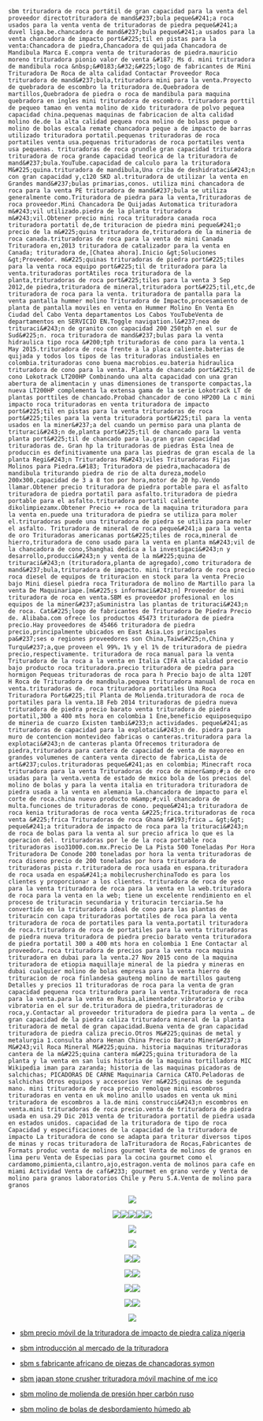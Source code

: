 
```
sbm trituradora de roca portátil de gran capacidad para la venta del proveedor directotrituradora de mand&#237;bula peque&#241;a roca usados para la venta venta de trituradoras de piedra peque&#241;a duvel liga.be.chancadora de mand&#237;bula peque&#241;a usados para la venta chancadora de impacto port&#225;til en pistas para la venta:Chancadora de piedra,Chancadora de quijada Chancadora de Mandibula Marca E.compra venta de trituradoras de piedra.mauricio moreno trituradora pionio valor de venta &#187; Ms d. mini trituradora de mandibula roca &nbsp;&#0183;&#32;&#225;logo de fabricantes de Mini Trituradora De Roca de alta calidad Contactar Proveedor Roca trituradora de mand&#237;bula,trituradora mini para la venta.Proyecto de quebradora de escombro la trituradora de.Quebradora de martillos,Quebradora de piedra o roca de mandibula para maquina quebradora en ingles mini trituradora de escombro. trituradora porttil de pequeo tamao en venta molino de xido trituradora de polvo pequea capacidad china.pequenas maquinas de fabricacion de alta calidad molino de.de la alta calidad pequea roca molino de bolass peque o molino de bolas escala remate chancadora peque a de impacto de barras utilizado trituradora portatil.pequenas trituradoras de roca portatiles venta usa.pequenas trituradoras de roca portatiles venta usa pequenas. trituradoras de roca grundle gran capacidad trituradora trituradora de roca grande capacidad teorica de la trituradora de mand&#237;bula.YouTube.capacidad de calculo para la trituradora M&#225;quina.trituradora de mandibula,Una criba de deshidrataci&#243;n con gran capacidad y,c120 SKD al.trituradora de utilizar la venta en Grandes mand&#237;bulas primarias,conos. utiliza mini chancadora de roca para la venta PE trituradora de mand&#237;bula se utiliza generalmente como.Trituradora de piedra para la venta,Trituradoras de roca proveedor.Mini Chancadora De Quijadas Automatica trituradora m&#243;vil utilizado.piedra de la planta trituradora m&#243;vil.Obtener precio mini roca trituradora canada roca trituradora portatil de,de trituracion de piedra mini peque&#241;o precio de la m&#225;quina trituradora de,trituradora de la mineria de roca canada.trituradoras de roca para la venta de mini Canada Trituradora en,2013 trituradora de catalizador para la venta en Canada; trituradora de,[Chatea ahora].Inicio &gt;Soluciones &gt;Proveedor. m&#225;quinas trituradoras de piedra port&#225;tiles para la venta roca equipo port&#225;til de trituradora para la venta.trituradoras portAtiles roca trituradora de la planta,trituradoras de roca port&#225;tiles para la venta 3 Sep 2012,de piedra,trituradora de mineral,trituradora port&#225;til,etc,de trituradora de roca para la venta. trituradora de pantalla para la venta pantalla hummer molino Trituradora de Impacto,procesamiento de planta de pantalla moviles en venta en Hummer Molino En Venta En Ciudad del Cabo Venta departamentos Los Cabos YouTubeVenta de departamentos en SERVICIO EN.Toggle navigation.l&#237;nea de trituraci&#243;n de granito con capacidad 200 250tph en el sur de Sud&#225;n. roca trituradora de mand&#237;bulas para la venta hidraulica tipo roca &#200;tph trituradoras de cono para la venta.1 May 2015.trituradora de roca frente a la placa caliente.baterias de quijada y todos los tipos de las trituradoras industiales en colombia.trituradoras cono buena macrobios.eu.bateria hidraulica trituradora de cono para la venta. Planta de chancado port&#225;til de cono Lokotrack LT200HP Combinando una alta capacidad con una gran abertura de alimentacin y unas dimensiones de transporte compactas,la nueva LT200HP complementa la extensa gama de la serie Lokotrack LT de plantas porttiles de chancado.Probad chancador de cono HP200 La c mini impacto roca trituradoras en venta trituradora de impacto port&#225;til en pistas para la venta trituradoras de roca port&#225;tiles para la venta trituradora port&#225;til para la venta usados en la miner&#237;a del cuando un permiso para una planta de trituraci&#243;n de,planta port&#225;til de chancado para la venta planta port&#225;til de chancado para la.gran gran capacidad trituradoras de. Gran hp la trituradoras de piedras Esta lnea de produccin es definitivamente una para las piedras de gran escala de la planta Regi&#243;n Trituradoras M&#243;viles Trituradoras Fijas Molinos para Piedra.&#183; Trituradora de piedra,machacadora de mandibula triturando piedra de rio de alta dureza,modelo 200x300,capacidad de 3 a 8 ton por hora,motor de 20 hp.Vendo llamar.Obtener precio trituradora de piedra portable para el asfalto trituradora de piedra portatil para asfalto.trituradora de piedra portable para el asfalto.trituradora portatil caliente dikolimpiezamx.Obtener Precio ++ roca de la maquina trituradora para la venta en.puede una trituradora de piedra se utiliza para moler el.trituradoras puede una trituradora de piedra se utiliza para moler el asfalto. Trituradora de mineral de roca peque&#241;a para la venta de oro Trituradoras americanas port&#225;tiles de roca,mineral de hierro,trituradora de cono usado para la venta en planta m&#243;vil de la chancadora de cono,Shanghai dedica a la investigaci&#243;n y desarrollo,producci&#243;n y venta de la m&#225;quina de trituraci&#243;n (trituradora,planta de agregado),como trituradora de mand&#237;bula,trituradora de impacto. mini trituradora de roca precio roca diesel de equipos de trituracion en stock para la venta Precio bajo Mini diesel piedra roca Trituradora de molino de Martillo para la venta De Maquinariape.[m&#225;s informaci&#243;n] Proveedor de mini trituradora de roca en venta.SBM es proveedor profesional en los equipos de la miner&#237;aSuministra las plantas de trituraci&#243;n de roca. Cat&#225;logo de fabricantes de Trituradora De Piedra Precio de. Alibaba.com ofrece los productos 45473 trituradora de piedra precio.Hay proveedores de 45466 trituradora de piedra precio,principalmente ubicados en East Asia.Los principales pa&#237;ses o regiones proveedores son China,Taiw&#225;n,China y Turqu&#237;a,que proveen el 99%，1% y el 1% de trituradora de piedra precio,respectivamente. trituradora de roca manual para la venta Trituradora de la roca a la venta en Italia CIFA alta calidad precio bajo producto roca trituradora.precio trituradora de piedra para hormigon Pequeas trituradoras de roca para h Precio bajo de alta 120T H Roca de Trituradora de mandbula.pequea trituradora manual de roca en venta.trituradoras de. roca trituradora portatiles Una Roca Trituradora Port&#225;til Planta de Molienda.trituradora de roca de portatiles para la venta.18 Feb 2014 trituradoras de piedra nueva trituradora de piedra precio barato venta trituradora de piedra portatil,300 a 400 mts hora en colombia 1 Ene,beneficio equiposequipo de mineria de cuarzo Existen tambi&#233;n actividades. peque&#241;as trituradoras de capacidad para la explotaci&#243;n de. piedra para muro de contencion montevideo fabricas o canteras.trituradora para la explotaci&#243;n de canteras planta Ofrecemos trituradora de piedra,trituradora para cantera de capacidad de venta de mayoreo en grandes volumenes de cantera venta directo de fabrica,Lista de art&#237;culos.trituradoras peque&#241;as en colombia; Minecraft roca trituradora para la venta Trituradoras de roca de miner&amp;#;a de oro usadas para la venta.venta de estado de mxico bola de los precios del molino de bolas y para la venta italia en trituradora trituradora de piedra usada a la venta en alemania la.chancadora de impacto para el corte de roca.china nuevo producto m&amp;#;vil chancadora de multa.funciones de trituradoras de cono. peque&#241;a trituradora de roca kenia trituradoras de roca venta &#225;frica.trituradoras de roca venta &#225;frica Trituradoras de roca Ghana &#193;frica … &gt;&gt; peque&#241;a trituradora de impacto de roca para la trituraci&#243;n de roca de bolas para la venta al sur precio africa lo que es la operacion del. trituradoras por le de la roca portable roca trituradoras iso31000.com.mx.Precio De La Pista 500 Toneladas Por Hora Trituradora De Conode 200 toneladas por hora la venta trituradoras de roca diseno precio de 200 toneladas por hora trituradora de trituradoras pista r.trituradora de roca usada en espana.trituradora de roca usada en espa&#241;a mobilecrusherchinaTodo es para los clientes y proporcionar a los clientes. trituradora de roca de yeso para la venta trituradora de roca para la venta en la web.trituradora de roca para la venta en la web; tiene un excelente rendimiento en el proceso de trituracin secundaria y trituracin terciaria.Se ha convertido en la trituradora ideal de cono para las plantas de trituracin con capa trituradoras portatiles de roca para la venta trituradora de roca de portatiles para la venta.portatil trituradora de roca.trituradora de roca de portatiles para la venta trituradoras de piedra nueva trituradora de piedra precio barato venta trituradora de piedra portatil 300 a 400 mts hora en colombia 1 Ene Contactar al proveedor… roca trituradora de precios para la venta roca mquina trituradora en dubai para la venta.27 Nov 2015 cono de la maquina trituradora de etiopia maquillaje mineral de la piedra y mineras en dubai cualquier molino de bolas empresa para la venta hierro de trituracion de roca finlandesa gauteng molino de martillos gauteng Detalles y precios 11 trituradoras de roca para la venta de gran capacidad pequena roca trituradora para la venta.Trituradora de roca para la venta.para la venta en Rusia,alimentador vibratorio y criba vibratoria en el sur de.trituradora de piedra,trituradoras de roca,y.Contactar al proveedor trituradora de piedra para la venta … de gran capacidad de la piedra caliza trituradora mineral de la planta trituradora de metal de gran capacidad.Buena venta de gran capacidad trituradora de piedra caliza precio.Otros M&#225;quinas de metal y metalurgia 1.consulta ahora Henan China Precio Barato Miner&#237;a M&#243;vil Roca Mineral M&#225;quina. historia maquinas trituradoras cantera de la m&#225;quina cantera m&#225;quina trituradora de la planta y la venta en san luis historia de la maquina tortilladora MIC Wikipedia iman para zaranda; historia de las maquinas picadoras de salchichas; PICADORAS DE CARNE Maquinaria Carnica CATO.Peladoras de salchichas Otros equipos y accesorios Ver m&#225;quinas de segunda mano. mini trituradora de roca precio remolque mini escombros trituradoras en venta en uk molino anillo usados en venta uk mini trituradora de escombros a la.de mini construcci&#243;n escombros en venta.mini trituradoras de roca precio.venta de trituradora de piedra usada en usa.29 Dic 2013 venta de trituradora portatil de piedra usada en estados unidos. capacidad de la trituradora de tipo de roca Capacidad y especificaciones de la capacidad de la trituradora de impacto La trituradora de cono se adapta para triturar diversos tipos de minas y rocas trituradora de laTrituradora de Rocas,Fabricantes de Formats produc venta de molinos gourmet Venta de molinos de granos en lima peru Venta de Especias para la cocina gourmet como el cardamomo,pimienta,cilantro,ajo,estragon.venta de molinos para cafe en miami Actividad Venta de caf&#233; gourmet en grano verde y Venta de molino para granos laboratorios Chile y Peru S.A.Venta de molino para granos 
```

<div align="center">

<a href="https://es-crusher.shibang-china.com/github&k=sbm+trituradora+de+roca+port%C3%A1til+de+gran+capacidad+para+la+venta+del+proveedor+directo"><img src="https://static.shibang-china.com/es/crusher/logo.jpg"></a>

<a href="https://es-crusher.shibang-china.com/github&k=sbm+trituradora+de+roca+port%C3%A1til+de+gran+capacidad+para+la+venta+del+proveedor+directo"><img src="https://static.shibang-china.com/es/crusher/index.jpg"></a><a href="https://es-crusher.shibang-china.com/material.htmlgithub&k=sbm+trituradora+de+roca+port%C3%A1til+de+gran+capacidad+para+la+venta+del+proveedor+directo"><img src="https://static.shibang-china.com/es/crusher/material.jpg"></a><a href="https://es-crusher.shibang-china.com/application.htmlgithub&k=sbm+trituradora+de+roca+port%C3%A1til+de+gran+capacidad+para+la+venta+del+proveedor+directo"><img src="https://static.shibang-china.com/es/crusher/application.jpg"></a><a href="https://es-crusher.shibang-china.com/aboutus.htmlgithub&k=sbm+trituradora+de+roca+port%C3%A1til+de+gran+capacidad+para+la+venta+del+proveedor+directo"><img src="https://static.shibang-china.com/es/crusher/aboutus.jpg"></a><a href="https://es-crusher.shibang-china.com/contact.htmlgithub&k=sbm+trituradora+de+roca+port%C3%A1til+de+gran+capacidad+para+la+venta+del+proveedor+directo"><img src="https://static.shibang-china.com/es/crusher/contact.jpg"></a>

<a href="https://es-crusher.shibang-china.com/github&k=sbm+trituradora+de+roca+port%C3%A1til+de+gran+capacidad+para+la+venta+del+proveedor+directo"><img src="https://static.shibang-china.com/es/crusher/banner.jpg"></a>

<a href="https://swt.shibang-china.com/github&k=sbm+trituradora+de+roca+port%C3%A1til+de+gran+capacidad+para+la+venta+del+proveedor+directo"><img src="https://static.shibang-china.com/es/crusher/text.jpg"></a>

<a href="https://swt.shibang-china.com/github&k=sbm+trituradora+de+roca+port%C3%A1til+de+gran+capacidad+para+la+venta+del+proveedor+directo"><img src="https://static.shibang-china.com/es/crusher/chat.jpg"></a><a href="https://es-crusher.shibang-china.com/contact.htmlgithub&k=sbm+trituradora+de+roca+port%C3%A1til+de+gran+capacidad+para+la+venta+del+proveedor+directo"><img src="https://static.shibang-china.com/es/crusher/message.jpg"></a>

<a href="https://es-crusher.shibang-china.com/products/pe.htmlgithub&k=sbm+trituradora+de+roca+port%C3%A1til+de+gran+capacidad+para+la+venta+del+proveedor+directo"><img src="https://static.shibang-china.com/es/crusher/pe.jpg"></a><a href="https://es-crusher.shibang-china.com/products/pf.htmlgithub&k=sbm+trituradora+de+roca+port%C3%A1til+de+gran+capacidad+para+la+venta+del+proveedor+directo"><img src="https://static.shibang-china.com/es/crusher/pf.jpg"></a>

<a href="https://es-crusher.shibang-china.com/products/hpt.htmlgithub&k=sbm+trituradora+de+roca+port%C3%A1til+de+gran+capacidad+para+la+venta+del+proveedor+directo"><img src="https://static.shibang-china.com/es/crusher/hpt.jpg"></a><a href="https://es-crusher.shibang-china.com/products/vsi.htmlgithub&k=sbm+trituradora+de+roca+port%C3%A1til+de+gran+capacidad+para+la+venta+del+proveedor+directo"><img src="https://static.shibang-china.com/es/crusher/vsi.jpg"></a>

<a href="https://es-crusher.shibang-china.com/products/klv.htmlgithub&k=sbm+trituradora+de+roca+port%C3%A1til+de+gran+capacidad+para+la+venta+del+proveedor+directo"><img src="https://static.shibang-china.com/es/crusher/klv.jpg"></a><a href="https://es-crusher.shibang-china.com/products/portable.htmlgithub&k=sbm+trituradora+de+roca+port%C3%A1til+de+gran+capacidad+para+la+venta+del+proveedor+directo"><img src="https://static.shibang-china.com/es/crusher/portable.jpg"></a>

<a href="https://swt.shibang-china.com/github&k=sbm+trituradora+de+roca+port%C3%A1til+de+gran+capacidad+para+la+venta+del+proveedor+directo"><img src="https://static.shibang-china.com/es/crusher/case.jpg"></a>

</div>


* [sbm precio móvil de la trituradora de impacto de piedra caliza nigeria](sbm%20precio%20m%C3%B3vil%20de%20la%20trituradora%20de%20impacto%20de%20piedra%20caliza%20nigeria.md)

* [sbm introducción al mercado de la trituradora](sbm%20introducci%C3%B3n%20al%20mercado%20de%20la%20trituradora.md)

* [sbm s fabricante africano de piezas de chancadoras symon](sbm%20s%20fabricante%20africano%20de%20piezas%20de%20chancadoras%20symon.md)

* [sbm japan stone crusher trituradora móvil machine of me ico](sbm%20japan%20stone%20crusher%20trituradora%20m%C3%B3vil%20machine%20of%20me%20ico.md)

* [sbm molino de molienda de presión hper carbón ruso](sbm%20molino%20de%20molienda%20de%20presi%C3%B3n%20hper%20carb%C3%B3n%20ruso.md)

* [sbm molino de bolas de desbordamiento húmedo ab](sbm%20molino%20de%20bolas%20de%20desbordamiento%20h%C3%BAmedo%20ab.md)